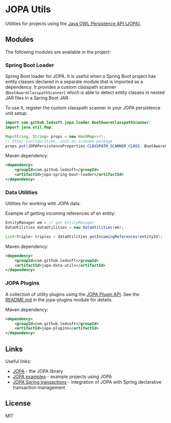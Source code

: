 # JOPA Utils

Utilities for projects using the [Java OWL Persistence API (JOPA)](https://github.com/kbss-cvut/jopa).

## Modules

The following modules are available in the project:

### Spring Boot Loader

Spring Boot loader for JOPA. It is useful when a Spring Boot project has entity classes declared in a separate module that is imported as a dependency. It provides a custom
classpath scanner (`BootAwareClasspathScanner`) which is able to detect entity classes in nested JAR files in a Spring Boot JAR.

To use it, register the custom classpath scanner in your JOPA persistence unit setup:

```java
import com.github.ledsoft.jopa.loader.BootAwareClasspathScanner;
import java.util.Map;

Map<String, String> props = new HashMap<>();
// Other configuration, such as scanned package
props.put(JOPAPersistenceProperties.CLASSPATH_SCANNER_CLASS, BootAwareClasspathScanner.class.getName());
```

Maven dependency:
```xml
<dependency>
    <groupId>com.github.ledsoft</groupId>
    <artifactId>jopa-spring-boot-loader</artifactId>
</dependency>
```

### Data Utilities

Utilities for working with JOPA data.

Example of getting incoming references of an entity:

```java
EntityManager em = // get EntityManager
DataUtilities dataUtilities = new DataUtilities(em);

List<Triple> triples = dataUtilities.getIncomingReferences(entityId);
```

Maven dependency:
```xml
<dependency>
    <groupId>com.github.ledsoft</groupId>
    <artifactId>jopa-data-utils</artifactId>
</dependency>
```

### JOPA Plugins

A collection of utility plugins using the [JOPA Plugin API](https://github.com/kbss-cvut/jopa/wiki/Plugin-API). 
See the [README.md](jopa-plugins/README.md) in the jopa-plugins module for details.

Maven dependency:
```xml
<dependency>
    <groupId>com.github.ledsoft</groupId>
    <artifactId>jopa-plugins</artifactId>
</dependency>
```

## Links

Useful links:

- [JOPA](https://github.com/kbss-cvut/jopa) - the JOPA library
- [JOPA examples](https://github.com/kbss-cvut/jopa-examples) - example projects using JOPA
- [JOPA Spring transactions](https://github.com/ledsoft/jopa-spring-transaction) - integration of JOPA with Spring declarative transaction management

## License

MIT
